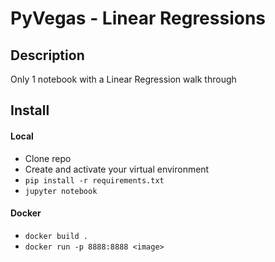 # PyVegas - Linear Regressions 

## Description
Only 1 notebook with a Linear Regression walk through 

## Install
#### Local
* Clone repo
* Create and activate your virtual environment 
* `pip install -r requirements.txt`
* `jupyter notebook`
#### Docker
* `docker build .`
* `docker run -p 8888:8888 <image>`
